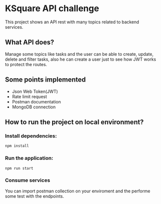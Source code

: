 # KSquare API challenge

This project shows an API rest with many topics related to backend services.

## What API does?
Manage some topics like tasks and the user can be able to create, update, delete and filter tasks, also he can create a user just to see how JWT works to protect the routes.

## Some points implemented
- Json Web Token(JWT)
- Rate limit request
- Postman documentation
- MongoDB connection

## How to run the project on local environment?

### Install dependencies:

  `npm install`

### Run the application:

  `npm run start`

### Consume services

You can import postman collection on your enviroment and the performe some test with the endpoints.